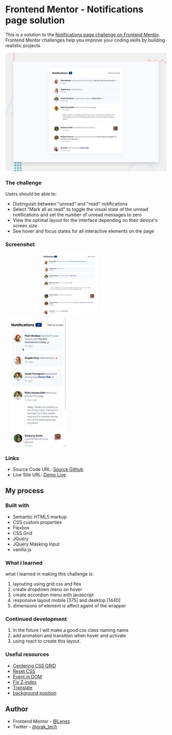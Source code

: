 # Frontend Mentor - Notifications page solution

This is a solution to the [Notifications page challenge on Frontend Mentor](https://www.frontendmentor.io/challenges/notifications-page-DqK5QAmKbC). Frontend Mentor challenges help you improve your coding skills by building realistic projects.

![Design preview for the Intro section with dropdown navigation coding challenge](./design/desktop-preview.jpg)

### The challenge

Users should be able to:

- Distinguish between "unread" and "read" notifications
- Select "Mark all as read" to toggle the visual state of the unread notifications and set the number of unread messages to zero
- View the optimal layout for the interface depending on their device's screen size
- See hover and focus states for all interactive elements on the page

### Screenshot

<img src="./screenshoot/desktop-preview.png" style="height:200px; width:400px; object-fit:contain" />
<img src="./screenshoot/mobile-preview.png" style="height:400px; width:200px; object-fit:contain" />

### Links

- Source Code URL: [Source Github](https://github.com/lenez12/notifications-page-main.git)
- Live Site URL: [Demo Live](https://lenez-notifications.netlify.app/)

## My process

### Built with

- Semantic HTML5 markup
- CSS custom properties
- Flexbox
- CSS Grid
- JQuery
- JQuery Masking Input
- vanilla js

### What I learned

what I learned in making this challenge is:

1. layouting using grid css and flex
2. create dropdown menu on hover
3. create accordion menu with javascript
4. responsive layout mobile [375] and desktop [1440]
5. dimensions of element is affect againt of the wrapper

### Continued development

1. In the future I will make a good css class naming name
2. add animation and transition when hover and activate
3. using react to create this layout.

### Useful resources

- [Centering CSS GRID](https://stackoverflow.com/questions/45536537/centering-in-css-grid)
- [Reset CSS](https://piccalil.li/blog/a-modern-css-reset/)
- [Event in DOM](https://developer.mozilla.org/en-US/docs/Web/API/HTMLElement/change_event)
- [Fix Z-index](https://www.freecodecamp.org/news/4-reasons-your-z-index-isnt-working-and-how-to-fix-it-coder-coder-6bc05f103e6c/)
- [Translate](https://developer.mozilla.org/en-US/docs/Web/CSS/transform-function/translate)
- [background position](https://css-tricks.com/almanac/properties/b/background-position/)

## Author

- Frontend Mentor - [@Lenez](https://www.frontendmentor.io/profile/lenez12)
- Twitter - [@prak_tech](https://www.twitter.com/prak_tech)

